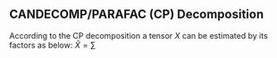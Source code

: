 ## CANDECOMP/PARAFAC (CP) Decomposition
According to the CP decomposition a tensor $X$ can be estimated by its factors as below:
$\hat{X} = \sum{}$
